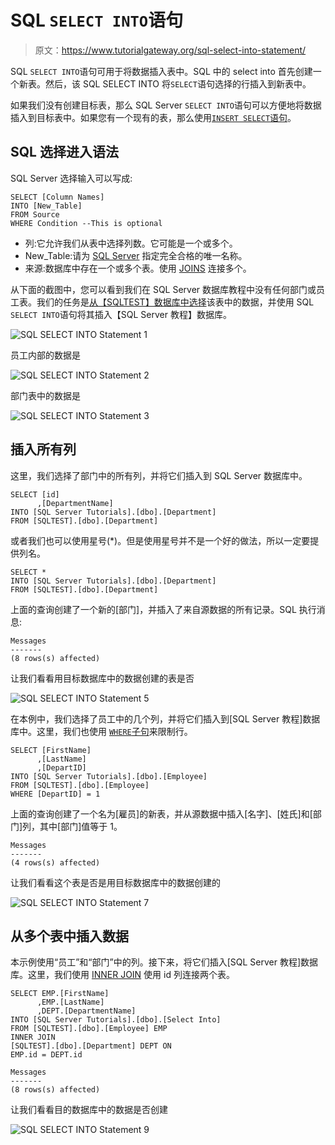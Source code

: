 # SQL `SELECT INTO`语句

> 原文：<https://www.tutorialgateway.org/sql-select-into-statement/>

SQL `SELECT INTO`语句可用于将数据插入表中。SQL 中的 select into 首先创建一个新表。然后，该 SQL SELECT INTO 将`SELECT`语句选择的行插入到新表中。

如果我们没有创建目标表，那么 SQL Server `SELECT INTO`语句可以方便地将数据插入到目标表中。如果您有一个现有的表，那么使用[`INSERT SELECT`语句](https://www.tutorialgateway.org/sql-insert-into-select-statement/)。

## SQL 选择进入语法

SQL Server 选择输入可以写成:

```
SELECT [Column Names]
INTO [New_Table]
FROM Source
WHERE Condition --This is optional
```

*   列:它允许我们从表中选择列数。它可能是一个或多个。
*   New_Table:请为 [SQL Server](https://www.tutorialgateway.org/sql/) 指定完全合格的唯一名称。
*   来源:数据库中存在一个或多个表。使用 [JOINS](https://www.tutorialgateway.org/sql-joins/) 连接多个。

从下面的截图中，您可以看到我们在 SQL Server 数据库教程中没有任何部门或员工表。我们的任务是[从【SQLTEST】数据库中选择](https://www.tutorialgateway.org/sql-select-statement/)该表中的数据，并使用 SQL `SELECT INTO`语句将其插入【SQL Server 教程】数据库。

![SQL SELECT INTO Statement 1](img/3ada0684f4b4b13d01f24ba7ffd7bd45.png)

员工内部的数据是

![SQL SELECT INTO Statement 2](img/0818dbcbb8a8dbe7dd9cff0fa2bed373.png)

部门表中的数据是

![SQL SELECT INTO Statement 3](img/aff47d2ce5cff6a22067a68da5303b1c.png)

## 插入所有列

这里，我们选择了部门中的所有列，并将它们插入到 SQL Server 数据库中。

```
SELECT [id]
      ,[DepartmentName]
INTO [SQL Server Tutorials].[dbo].[Department]
FROM [SQLTEST].[dbo].[Department]
```

或者我们也可以使用星号(*)。但是使用星号并不是一个好的做法，所以一定要提供列名。

```
SELECT *
INTO [SQL Server Tutorials].[dbo].[Department]
FROM [SQLTEST].[dbo].[Department]
```

上面的查询创建了一个新的[部门]，并插入了来自源数据的所有记录。SQL 执行消息:

```
Messages
-------
(8 rows(s) affected)
```

让我们看看用目标数据库中的数据创建的表是否

![SQL SELECT INTO Statement 5](img/4e432e3927f1f9eccc23253c212c75e5.png)

在本例中，我们选择了员工中的几个列，并将它们插入到[SQL Server 教程]数据库中。这里，我们也使用 [`WHERE`子句](https://www.tutorialgateway.org/sql-where-clause/)来限制行。

```
SELECT [FirstName]
      ,[LastName]
      ,[DepartID]
INTO [SQL Server Tutorials].[dbo].[Employee]
FROM [SQLTEST].[dbo].[Employee]
WHERE [DepartID] = 1
```

上面的查询创建了一个名为[雇员]的新表，并从源数据中插入[名字]、[姓氏]和[部门]列，其中[部门]值等于 1。

```
Messages
-------
(4 rows(s) affected)
```

让我们看看这个表是否是用目标数据库中的数据创建的

![SQL SELECT INTO Statement 7](img/1406c5262421f166dc13af9de14909ff.png)

## 从多个表中插入数据

本示例使用“员工”和“部门”中的列。接下来，将它们插入[SQL Server 教程]数据库。这里，我们使用 [INNER JOIN](https://www.tutorialgateway.org/sql-inner-join/) 使用 id 列连接两个表。

```
SELECT EMP.[FirstName]
      ,EMP.[LastName]
      ,DEPT.[DepartmentName]
INTO [SQL Server Tutorials].[dbo].[Select Into]
FROM [SQLTEST].[dbo].[Employee] EMP
INNER JOIN
[SQLTEST].[dbo].[Department] DEPT ON
EMP.id = DEPT.id
```

```
Messages
-------
(8 rows(s) affected)
```

让我们看看目的数据库中的数据是否创建

![SQL SELECT INTO Statement 9](img/0994b13f52a1de951b975dbf8e22790e.png)